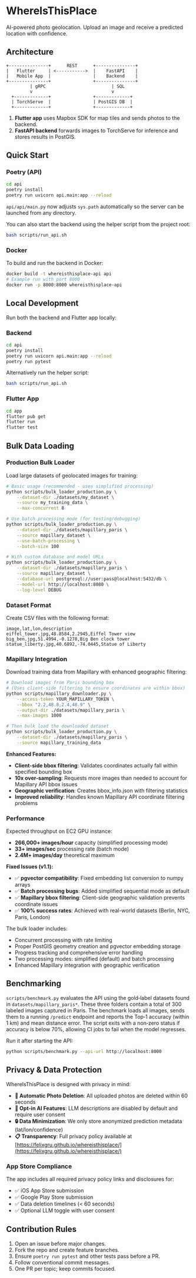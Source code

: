 # WhereIsThisPlace

AI-powered photo geolocation. Upload an image and receive a predicted location with confidence.

## Architecture

```
+---------------+      REST      +---------------+
|   Flutter     | <----------->  |    FastAPI    |
|   Mobile App  |                |    Backend    |
+---------------+                +---------------+
         | gRPC                         | SQL
         v                              v
  +-------------+                +-------------+
  | TorchServe  |                | PostGIS DB  |
  +-------------+                +-------------+
```

1. **Flutter app** uses Mapbox SDK for map tiles and sends photos to the backend.
2. **FastAPI backend** forwards images to TorchServe for inference and stores results in PostGIS.

## Quick Start

### Poetry (API)

```bash
cd api
poetry install
poetry run uvicorn api.main:app --reload
```

`api/api/main.py` now adjusts `sys.path` automatically so the server can be launched from any directory.

You can also start the backend using the helper script from the project root:

```bash
bash scripts/run_api.sh
```

### Docker

To build and run the backend in Docker:

```bash
docker build -t whereisthisplace-api api
# Example run with port 8000
docker run -p 8000:8000 whereisthisplace-api
```

## Local Development

Run both the backend and Flutter app locally:

### Backend

```bash
cd api
poetry install
poetry run uvicorn api.main:app --reload
poetry run pytest
```

Alternatively run the helper script:

```bash
bash scripts/run_api.sh
```

### Flutter App

```bash
cd app
flutter pub get
flutter run
flutter test
```

## Bulk Data Loading

### Production Bulk Loader

Load large datasets of geolocated images for training:

```bash
# Basic usage (recommended - uses simplified processing)
python scripts/bulk_loader_production.py \
    --dataset-dir ./datasets/my_dataset \
    --source my_training_data \
    --max-concurrent 8

# Use batch processing mode (for testing/debugging)
python scripts/bulk_loader_production.py \
    --dataset-dir ./datasets/mapillary_paris \
    --source mapillary_dataset \
    --use-batch-processing \
    --batch-size 100

# With custom database and model URLs
python scripts/bulk_loader_production.py \
    --dataset-dir ./datasets/mapillary_paris \
    --source mapillary_dataset \
    --database-url postgresql://user:pass@localhost:5432/db \
    --model-url http://localhost:8080 \
    --log-level DEBUG
```

### Dataset Format

Create CSV files with the following format:

```csv
image,lat,lon,description
eiffel_tower.jpg,48.8584,2.2945,Eiffel Tower view
big_ben.jpg,51.4994,-0.1278,Big Ben clock tower
statue_liberty.jpg,40.6892,-74.0445,Statue of Liberty
```

### Mapillary Integration

Download training data from Mapillary with enhanced geographic filtering:

```bash
# Download images from Paris bounding box
# (Uses client-side filtering to ensure coordinates are within bbox)
python scripts/mapillary_downloader.py \
    --access-token YOUR_MAPILLARY_TOKEN \
    --bbox "2.2,48.8,2.4,48.9" \
    --output-dir ./datasets/mapillary_paris \
    --max-images 1000

# Then bulk load the downloaded dataset
python scripts/bulk_loader_production.py \
    --dataset-dir ./datasets/mapillary_paris \
    --source mapillary_training_data
```

**Enhanced Features:**
- **Client-side bbox filtering**: Validates coordinates actually fall within specified bounding box
- **10x over-sampling**: Requests more images than needed to account for Mapillary API bbox issues
- **Geographic verification**: Creates bbox_info.json with filtering statistics
- **Improved reliability**: Handles known Mapillary API coordinate filtering problems

### Performance

Expected throughput on EC2 GPU instance:
- **266,000+ images/hour** capacity (simplified processing mode)
- **33+ images/sec** processing rate (batch mode)
- **2.4M+ images/day** theoretical maximum

**Fixed Issues (v1.1):**
- ✅ **pgvector compatibility**: Fixed embedding list conversion to numpy arrays
- ✅ **Batch processing bugs**: Added simplified sequential mode as default
- ✅ **Mapillary bbox filtering**: Client-side geographic validation prevents coordinate issues
- ✅ **100% success rates**: Achieved with real-world datasets (Berlin, NYC, Paris, London)

The bulk loader includes:
- Concurrent processing with rate limiting
- Proper PostGIS geometry creation and pgvector embedding storage
- Progress tracking and comprehensive error handling
- Two processing modes: simplified (default) and batch processing
- Enhanced Mapillary integration with geographic verification

## Benchmarking

`scripts/benchmark.py` evaluates the API using the gold‑label datasets found
in `datasets/mapillary_paris*`. These three folders contain a total of 300
labeled images captured in Paris. The benchmark loads all images, sends them to
a running `/predict` endpoint and reports the Top‑1 accuracy (within 1&nbsp;km)
and mean distance error. The script exits with a non‑zero status if accuracy is
below 70%, allowing CI jobs to fail when the model regresses.

Run it after starting the API:

```bash
python scripts/benchmark.py --api-url http://localhost:8000
```

## Privacy & Data Protection

WhereIsThisPlace is designed with privacy in mind:

- **📸 Automatic Photo Deletion**: All uploaded photos are deleted within 60 seconds
- **🤖 Opt-in AI Features**: LLM descriptions are disabled by default and require user consent
- **🔒 Data Minimization**: We only store anonymized prediction metadata (lat/lon/confidence)
- **📋 Transparency**: Full privacy policy available at [https://felixgru.github.io/whereisthisplace/](https://felixgru.github.io/whereisthisplace/)

### App Store Compliance

The app includes all required privacy policy links and disclosures for:
- ✅ iOS App Store submission
- ✅ Google Play Store submission
- ✅ Data deletion timelines (< 60 seconds)
- ✅ Optional LLM toggle with user consent

## Contribution Rules

1. Open an issue before major changes.
2. Fork the repo and create feature branches.
3. Ensure `poetry run pytest` and other tests pass before a PR.
4. Follow conventional commit messages.
5. One PR per topic; keep commits focused.

